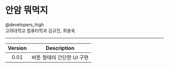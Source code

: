 # 안암 뭐먹지

@developers_high  
고려대학교 컴퓨터학과 김규진, 최용욱

---
Version|Description
:---:|:---:
0.01|버튼 형태의 간단한 UI 구현